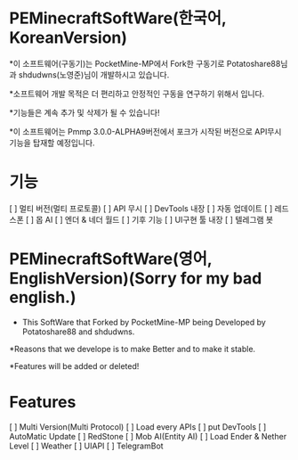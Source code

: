 # PEMinecraftSoftWare(한국어, KoreanVersion)
*이 소프트웨어(구동기)는 PocketMine-MP에서 Fork한 구동기로 Potatoshare88님과 shdudwns(노영준)님이 개발하시고 있습니다.

*소프트웨어 개발 목적은 더 편리하고 안정적인 구동을 연구하기 위해서 입니다.

*기능들은 계속 추가 및 삭제가 될 수 있습니다!

*이 소프트웨어는 Pmmp 3.0.0-ALPHA9버전에서 포크가 시작된 버전으로 API무시 기능을 탑재할 예정입니다.

# 기능
[ ] 멀티 버전(멀티 프로토콜)
[ ] API 무시
[ ] DevTools 내장
[ ] 자동 업데이트
[ ] 레드스폰
[ ] 몹 AI
[ ] 엔더 & 네더 월드
[ ] 기후 기능
[ ] UI구현 툴 내장
[ ] 텔레그램 봇


# PEMinecraftSoftWare(영어, EnglishVersion)(Sorry for my bad english.)
* This SoftWare that Forked by PocketMine-MP being Developed by Potatoshare88 and shdudwns.


*Reasons that we develope is to make Better and to make it stable.


*Features will be added or deleted!

# Features
[ ] Multi Version(Multi Protocol)
[ ] Load every APIs
[ ] put DevTools
[ ] AutoMatic Update
[ ] RedStone
[ ] Mob AI(Entity AI)
[ ] Load Ender & Nether Level
[ ] Weather
[ ] UIAPI
[ ] TelegramBot
